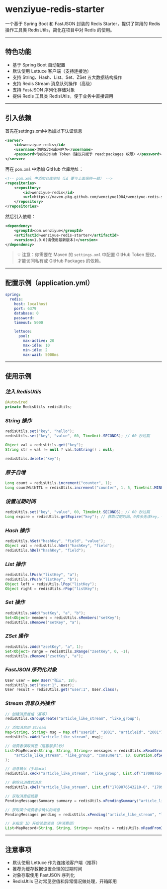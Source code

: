 # **wenziyue-redis-starter**

一个基于 Spring Boot 和 FastJSON 封装的 Redis Starter，提供了常用的 Redis 操作工具类 RedisUtils，简化在项目中对 Redis 的使用。

---

## **特色功能**

- 基于 Spring Boot 自动配置
- 默认使用 Lettuce 客户端（支持连接池）
- 支持 String、Hash、List、Set、ZSet 五大数据结构操作
- 支持 Redis Stream 消息队列操作（高级）
- 支持 FastJSON 序列化存储对象
- 提供 Redis 工具类 RedisUtils，便于业务中直接调用
---

## **引入依赖**
首先在settings.xml中添加以下认证信息
```xml
<server>
    <id>wenziyue-redis</id>
    <username>你的GitHub用户名</username>
    <password>你的GitHub Token（建议只赋予 read:packages 权限）</password>
</server>
```

再在 `pom.xml` 中添加 GitHub 仓库地址：

```xml
<!-- pom.xml 中添加仓库地址（id 要与上面保持一致） -->
<repositories>
    <repository>
        <id>wenziyue-redis</id>
        <url>https://maven.pkg.github.com/wenziyue1984/wenziyue-redis-starter</url>
    </repository>
</repositories>
```
然后引入依赖：

```xml
<dependency>
    <groupId>com.wenziyue</groupId>
    <artifactId>wenziyue-redis-starter</artifactId>
    <version>1.0.0(请使用最新版本)</version>
</dependency>
```
> 💡 注意：你需要在 Maven 的 `settings.xml` 中配置 GitHub Token 授权，才能访问私有或 GitHub Packages 的依赖。
---

## **配置示例（application.yml）**

```yml
spring:
  redis:
    host: localhost
    port: 6379
    database: 0
    password: 
    timeout: 5000

    lettuce:
      pool:
        max-active: 20
        max-idle: 10
        min-idle: 2
        max-wait: 5000ms
```
---

## **使用示例**

### ***注入 RedisUtils***

```java
@Autowired
private RedisUtils redisUtils;
```

### ***String 操作***

```java
redisUtils.set("key", "hello");
redisUtils.set("key", "value", 60, TimeUnit.SECONDS); // 60 秒过期

Object val = redisUtils.get("key");
String str = val != null ? val.toString() : null;

redisUtils.delete("key");
```

### ***原子自增***

```java
Long count = redisUtils.increment("counter", 1);
Long countWithTTL = redisUtils.increment("counter", 1, 5, TimeUnit.MINUTES);
```

### ***设置过期时间***

```java
redisUtils.set("key", "value", 60, TimeUnit.SECONDS); // 60 秒过期
Long expire = redisUtils.getExpire("key"); // 获取过期时间，0表示无该key，-1表示永久有效
```

### ***Hash 操作***

```java
redisUtils.hSet("hashKey", "field", "value");
Object val = redisUtils.hGet("hashKey", "field");
redisUtils.hDel("hashKey", "field");
```

### ***List 操作***

```java
redisUtils.lPush("listKey", "a");
redisUtils.rPush("listKey", "b");
Object left = redisUtils.lPop("listKey");
Object right = redisUtils.rPop("listKey");
```

### ***Set 操作***

```java
redisUtils.sAdd("setKey", "a", "b");
Set<Object> members = redisUtils.sMembers("setKey");
redisUtils.sRemove("setKey", "a");
```

### ***ZSet 操作***

```java
redisUtils.zAdd("zsetKey", "a", 1);
Set<Object> range = redisUtils.zRange("zsetKey", 0, -1);
redisUtils.zRemove("zsetKey", "a");
```

### ***FastJSON 序列化对象***

```java
User user = new User("张三", 18);
redisUtils.set("user:1", user);
User result = redisUtils.get("user:1", User.class);
```

### ***Stream 消息队列操作***
```java
// 创建消费者组（幂等）
redisUtils.xGroupCreate("article_like_stream", "like_group");

// 添加消息到 Stream
Map<String, String> msg = Map.of("userId", "1001", "articleId", "2001");
redisUtils.xAdd("article_like_stream", msg);

// 消费者读取消息（阻塞最多2秒）
List<MapRecord<String, String, String>> messages = redisUtils.xReadGroup(
    "article_like_stream", "like_group", "consumer1", 10, Duration.ofSeconds(2)
);

// 消息确认（手动ack）
redisUtils.xAck("article_like_stream", "like_group", List.of("1709876543210-0"));

// 删除已消费的消息
redisUtils.xDel("article_like_stream", List.of("1709876543210-0", "1709876543211-0"));

// 获取消费组摘要
PendingMessagesSummary summary = redisUtils.xPendingSummary("article_like_stream", "like_group");

// 获取某个消费者未确认的消息
PendingMessages pending = redisUtils.xPending("article_like_stream", "like_group", "consumer1", 100);

// 从指定 ID 开始读取消息（非消费组）
List<MapRecord<String, String, String>> results = redisUtils.xReadFromId("article_like_stream", "0", 100);
```

---

## **注意事项**

- 默认使用 Lettuce 作为连接池客户端（推荐）
- 推荐为缓存数据设置合理的过期时间
- 对象存取使用 FastJSON 序列化
- RedisUtils 已对常见空值和异常情况做处理，开箱即用